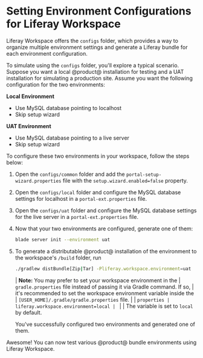 # Setting Environment Configurations for Liferay Workspace

Liferay Workspace offers the `configs` folder, which provides a way to
organize multiple environment settings and generate a Liferay bundle for each
environment configuration.

To simulate using the `configs` folder, you'll explore a typical scenario.
Suppose you want a local @product@ installation for testing and a UAT
installation for simulating a production site. Assume you want the following
configuration for the two environments:

**Local Environment**

- Use MySQL database pointing to localhost
- Skip setup wizard

**UAT Environment**

- Use MySQL database pointing to a live server
- Skip setup wizard

To configure these two environments in your workspace, follow the steps below:

1.  Open the `configs/common` folder and add the
    `portal-setup-wizard.properties` file with the `setup.wizard.enabled=false`
    property.

2.  Open the `configs/local` folder and configure the MySQL database settings
    for localhost in a `portal-ext.properties` file.

3.  Open the `configs/uat` folder and configure the MySQL database settings for
    the live server in a `portal-ext.properties` file.

4.  Now that your two environments are configured, generate one of them:

    ```bash
    blade server init --environment uat
    ```

5.  To generate a distributable @product@ installation of the environment to the
    workspace's `/build` folder, run

    ```bash
    ./gradlew distBundle[Zip|Tar] -Pliferay.workspace.environment=uat
    ```

    | **Note:** You may prefer to set your workspace environment in the
    | `gradle.properties` file instead of passing it via Gradle command. If so,
    | it's recommended to set the workspace environment variable inside the
    | `[USER_HOME]/.gradle/gradle.properties` file.
    | 
    | ```properties
    | liferay.workspace.environment=local
    | ```
    | 
    | The variable is set to `local` by default.

    You've successfully configured two environments and generated one of them.

Awesome! You can now test various @product@ bundle environments using Liferay
Workspace.